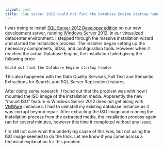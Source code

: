 ```yaml
---
layout: post
title: 'SQL Server 2012 could not find the Database Engine startup handle'
---
```


I was trying to install [SQL Server 2012 Developer edition](http://www.microsoft.com/sqlserver/en/us/editions/2012-editions/enterprise.aspx) on our new development server, running [Windows Server 2012](http://www.microsoft.com/en-us/server-cloud/windows-server/default.aspx), in our virtualized datacenter environment. I stepped through the massive installation wizard and started the installation process. The installer began setting up the necessary components, SDKs, and configuration tools. However when it reached the actual Database Engine, the installation failed giving the following error:

`Could not find the Database Engine startup handle`

This also happened with the Data Quality Services, Full Text and Semantic Extractions for Search, and SQL Server Replication features.

After doing some research, I found out that the problem was with how I mounted the ISO image of the installation media. Apparently the new "mount ISO" feature in Windows Server 2012 does not get along with [VMWare](http://www.vmware.com/) instances. I had to uninstall my existing database instance as it was corrupt beyond repair. After extracting the ISO image and running the installation process from the extracted media, the installation process again ran for several minutes, however this time it completed without any issue.

I'm still not sure what the underlying cause of this was, but not using the ISO image seemed to do the trick. Let me know if you come across a technical explanation for this problem.
